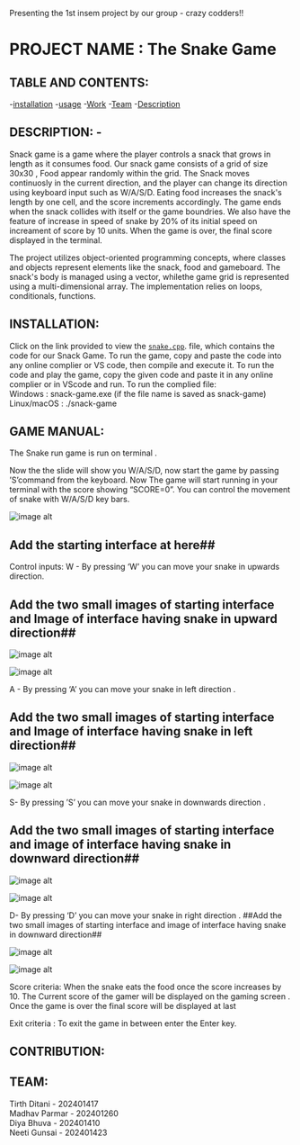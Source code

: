 Presenting the 1st insem project by our group - crazy codders!!
 # PROJECT NAME : The Snake Game


## TABLE AND CONTENTS:
-[installation](#installation)
-[usage](#usage)
-[Work](#Work)
-[Team](#Team)
-[Description](#Description)
## DESCRIPTION: -
Snack game is a game where the player controls a snack that grows in length as it consumes food. Our snack game consists of a grid of size 30x30 , Food appear randomly within the grid. The Snack moves continuosly in the current direction, and the player can change its direction using keyboard input such as W/A/S/D. Eating food increases the snack's length by one cell, and the score increments accordingly. The game ends when the snack collides with itself or the game boundries. We also have the feature of increase in speed of snake by 20% of its initial speed on increament of score by 10 units. When the game is over, the final score displayed in the terminal.


The project utilizes object-oriented programming concepts, where classes and objects represent elements like the snack, food and gameboard. The snack's body is managed using a vector, whilethe game grid is represented using a multi-dimensional array. The implementation relies on loops, conditionals, functions. 
 
## INSTALLATION:
Click on the link provided to view the
[`snake.cpp`](./snake.cpp). file, which contains the code for our Snack Game. To run the game, copy and paste the code into any online complier or VS code, then compile and execute it.
To run the code and play the game, copy the given code and paste it in any online complier or in VScode and run.
To run the complied file: <br>
Windows : snack-game.exe (if the file name is saved as snack-game)<br>
Linux/macOS : ./snack-game<br>


## GAME MANUAL: 
The Snake run game is run on terminal . 

Now the the slide will show you W/A/S/D, now start the game by passing  ’S’command from the keyboard. Now  The game will start running in your terminal with the score showing “SCORE=0”. You can control the movement of snake with W/A/S/D key bars.

![image alt](https://github.com/madhav-p-11/project-/blob/main/Screenshot%202025-02-03%20170606.png)                                                         


## Add the starting interface at here##
Control inputs:
W - By pressing ‘W’ you can move your snake  in upwards direction.
## Add the two small images of starting interface and Image of interface having snake in upward direction##

![image alt](https://github.com/madhav-p-11/project-/commit/7117abc6fafb0240a36a8b352d957e3578a864d5)


![image alt](https://github.com/madhav-p-11/project-/blob/main/Screenshot%202025-02-03%20170606.png)

A - By pressing ‘A’ you can move your snake in left direction .
## Add the two small images of starting interface and Image of interface having snake in left direction##


![image alt](https://github.com/madhav-p-11/project-/blob/main/Screenshot%202025-02-03%20170606.png)


![image alt](https://github.com/madhav-p-11/project-/commit/7117abc6fafb0240a36a8b352d957e3578a864d5)


S- By pressing ’S’ you can move your snake in downwards direction .
## Add the two small images of starting interface and image of interface having snake in downward direction##

![image alt](https://github.com/madhav-p-11/project-/blob/main/Screenshot%202025-02-03%20170606.png)



![image alt](https://github.com/madhav-p-11/project-/commit/7117abc6fafb0240a36a8b352d957e3578a864d5)



D- By pressing ‘D’ you can move your snake in right direction .
##Add the two small images of starting interface and image of interface having snake in downward direction##

![image alt](https://github.com/madhav-p-11/project-/blob/main/Screenshot%202025-02-03%20170606.png)



![image alt](https://github.com/madhav-p-11/project-/commit/7117abc6fafb0240a36a8b352d957e3578a864d5)


Score criteria:
When the snake eats the food once the score increases by 10.  The Current  score of the gamer  will be displayed on the gaming screen . Once the game is over the final score will be displayed at last

Exit  criteria :
To exit the game in between enter the Enter key.

## CONTRIBUTION:


## TEAM:
 Tirth Ditani  - 202401417<br>
 Madhav Parmar - 202401260<br>
 Diya Bhuva    - 202401410<br>
 Neeti Gunsai  - 202401423<br>
